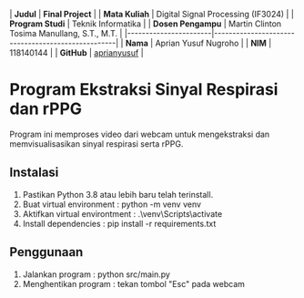 | **Judul**             | **Final Project**                                 |
| **Mata Kuliah**       | Digital Signal Processing (IF3024)                |
| **Program Studi**     | Teknik Informatika                                |
| **Dosen Pengampu**    | Martin Clinton Tosima Manullang, S.T., M.T.       |
|-----------------------|---------------------------------------------------|
| **Nama**              | Aprian Yusuf Nugroho                              |
| **NIM**               | 118140144                                         |
| **GitHub**            | [aprianyusuf](https://github.com/aprianyusuf)     |

# Program Ekstraksi Sinyal Respirasi dan rPPG

Program ini memproses video dari webcam untuk mengekstraksi dan memvisualisasikan sinyal respirasi serta rPPG.

## Instalasi
1. Pastikan Python 3.8 atau lebih baru telah terinstall.
2. Buat virtual environment : python -m venv venv
3. Aktifkan virtual environtment : .\venv\Scripts\activate
4. Install dependencies : pip install -r requirements.txt

## Penggunaan
1. Jalankan program : python src/main.py
2. Menghentikan program : tekan tombol "Esc" pada webcam
